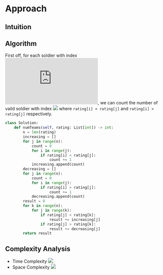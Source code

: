# Approach

## Intuition

## Algorithm

First off, for each soldier with index ![](http://latex.codecogs.com/gif.latex?j), we can count the number of vaild soldier with index ![](http://latex.codecogs.com/gif.latex?i<j) where `rating[i] < rating[j]` and `rating[i] > rating[j]` respectively.

``` py
class Solution:
    def numTeams(self, rating: List[int]) -> int:
        n = len(rating)
        increasing = []
        for j in range(n):
            count = 0
            for i in range(j):
                if rating[i] < rating[j]:
                    count += 1
            increasing.append(count)
        decreasing = []
        for j in range(n):
            count = 0
            for i in range(j):
                if rating[i] > rating[j]:
                    count += 1
            decreasing.append(count)
        result = 0
        for k in range(n):
            for j in range(k):
                if rating[j] < rating[k]:
                    result += increasing[j]
                if rating[j] > rating[k]:
                    result += decreasing[j]
        return result
```

## Complexity Analysis

* Time Complexity ![](http://latex.codecogs.com/gif.latex?\\mathcal{O}(n^2))
* Space Complexity ![](http://latex.codecogs.com/gif.latex?\\mathcal{O}(n))
